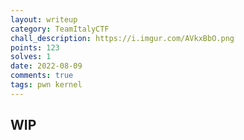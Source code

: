 ```yaml
---
layout: writeup
category: TeamItalyCTF
chall_description: https://i.imgur.com/AVkxBbO.png
points: 123
solves: 1
date: 2022-08-09
comments: true
tags: pwn kernel
---
```


## WIP